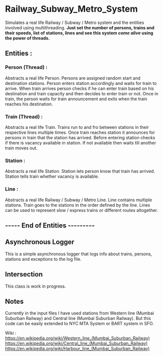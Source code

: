 # Railway_Subway_Metro_System

Simulates a real life Railway / Subway / Metro system and the entities involved using multithreading.
**Just set the number of persons, trains and their speeds, list of stations, lines and see this system _come_ _alive_ using the power of threads.**

## Entities :

### Person (Thread) :

Abstracts a real life Person.
Persons are assigned random start and destination stations. Person enters station accordingly and waits for train to arrive. When train arrives person checks if he can enter train based on his destination and train capacity and then decides to enter train or not. Once in train, the person waits for train announcement and exits when the train reaches his destination.

### Train (Thread) :

Abstracts a real life Train.
Trains run to and fro between stations in their respective lines multiple times. Once train reaches station it announces for persons in train that the station has arrived. Before entering station checks if there is vacancy available in station. If not available then waits till another train moves out.

### Station :

Abstracts a real life Station.
Station lets person know that train has arrived. Station tells train whether vacancy is available.

### Line :

Abstracts a real life Railway / Subway / Metro Line.
Line contains multiple stations. Train goes to the stations in the order defined by the line. Lines can be used to represent slow / express trains or different routes altogether.

## ----- End of Entities ---------

## Asynchronous Logger

This is a simple asynchronous logger that logs info about trains, persons, stations and exceptions to the log file.

## Intersection

This class is work in progress.

## Notes

Currently in the input files I have used stations from Western line (Mumbai Suburban Railway) and Central line (Mumbai Suburban Railway).
But this code can be easily extended to NYC MTA System or BART system in SFO.

Wiki :
https://en.wikipedia.org/wiki/Western_line_(Mumbai_Suburban_Railway)
https://en.wikipedia.org/wiki/Central_line_(Mumbai_Suburban_Railway)
https://en.wikipedia.org/wiki/Harbour_line_(Mumbai_Suburban_Railway)
